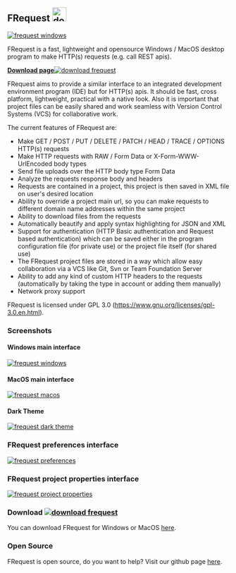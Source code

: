 ## FRequest <img src="images/frequest_icon.png" alt="download frequest" width="32" height="32">

<a href="images/frequest-windows.png"><img src="images/frequest-windows.png" alt="frequest windows"></a>

FRequest is a fast, lightweight and opensource Windows / MacOS desktop program to make HTTP(s) requests (e.g. call REST apis). 

<a href="https://github.com/fabiobento512/FRequest/releases"><b>Download page</b><img src="images/download.png" alt="download frequest"><a/>

FRequest aims to provide a similar interface to an integrated development environment program (IDE) but for HTTP(s) apis. It should be fast, 
cross platform, lightweight, practical with a native look. Also it is important that project files can be 
easily shared and work seamless with Version Control Systems (VCS) for collaborative work.

The current features of FRequest are:

- Make GET / POST / PUT / DELETE / PATCH / HEAD / TRACE / OPTIONS HTTP(s) requests
- Make HTTP requests with RAW / Form Data or X-Form-WWW-UrlEncoded body types
- Send file uploads over the HTTP body type Form Data
- Analyze the requests response body and headers
- Requests are contained in a project, this project is then saved in XML file on user's desired location
- Ability to override a project main url, so you can make requests to different domain name addresses within the same project
- Ability to download files from the requests
- Automatically beautify and apply syntax highlighting for JSON and XML
- Support for authentication (HTTP Basic authentication and Request based authentication) which can be saved either in the program configuration file (for private use) or the project file itself (for shared use)
- The FRequest project files are stored in a way which allow easy collaboration via a VCS like Git, Svn or Team Foundation Server
- Ability to add any kind of custom HTTP headers to the requests (automatically by taking the type in account or adding them manually)
- Network proxy support

FRequest is licensed under GPL 3.0 (https://www.gnu.org/licenses/gpl-3.0.en.html).

### Screenshots
#### Windows main interface
<a href="images/frequest-windows.png"><img src="images/frequest-windows.png" alt="frequest windows"></a>

#### MacOS main interface
<a href="images/frequest-macos.png"><img src="images/frequest-macos.png" alt="frequest macos"></a>

#### Dark Theme
<a href="images/frequest-dark-theme.png"><img src="images/frequest-dark-theme.png" alt="frequest dark theme"></a>

### FRequest preferences interface
<a href="images/frequest-preferences-windows.png"><img src="images/frequest-preferences-windows.png" alt="frequest preferences"></a>

### FRequest project properties interface
<a href="images/frequest-projproperties-macos.png"><img src="images/frequest-projproperties-macos.png" alt="frequest project properties"></a>

### Download <a href="https://github.com/fabiobento512/FRequest/releases"><img src="images/download.png" alt="download frequest"><a/>

You can download FRequest for Windows or MacOS <a href="https://github.com/fabiobento512/FRequest/releases">here<a/>.

### Open Source

FRequest is open source, do you want to help? Visit our github page <a href="https://github.com/fabiobento512/FRequest">here<a/>.
